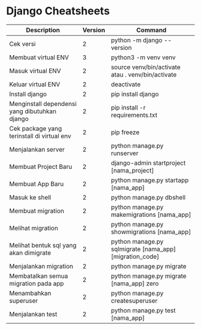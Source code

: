 # Django Cheatsheets

| Description                                 | Version | Command                                                   |
|-------------                                |---------|---------                                                  |
|Cek versi                                    |2        |python -m django --version                                 |
|Membuat virtual ENV                          |3        |python3 -m venv venv                                       |
|Masuk virtual ENV                            |2        |source venv/bin/activate atau . venv/bin/activate          |
|Keluar virtual ENV                           |2        |deactivate                                                 |
|Install django                               |2        |pip install django                                         |
|Menginstall dependensi yang dibutuhkan django|2        |pip install -r requirements.txt                            |
|Cek package yang terinstall di virtual env   |2        |pip freeze                                                 |
|Menjalankan server                           |2        |python manage.py runserver                                 |
|Membuat Project Baru                         |2        |django-admin startproject [nama_project]                   |
|Membuat App Baru                             |2        |python manage.py startapp [nama_app]                       |
|Masuk ke shell                               |2        |python manage.py dbshell                                   |
|Membuat migration                            |2        |python manage.py makemigrations [nama_app]                 |
|Melihat migration                            |2        |python manage.py showmigrations [nama_app]                 |
|Melihat bentuk sql yang akan dimigrate       |2        |python manage.py sqlmigrate [nama_app] [migration_code]    |
|Menjalankan migration                        |2        |python manage.py migrate                                   |
|Membatalkan semua migration pada app         |2        |python manage.py migrate [nama_app] zero                   |
|Menambahkan superuser                        |2        |python manage.py createsuperuser                           |
|Menjalankan test                             |2        |python manage.py test [nama_app]                           |
